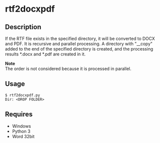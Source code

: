 # rtf2docxpdf 

## Description  
If the RTF file exists in the specified directory, it will be converted to DOCX and PDF. It is recursive and parallel processing. A directory with "__copy" added to the end of the specified directory is created, and the processing results *.docx and *.pdf are created in it.  

**Note**  
The order is not considered because it is processed in parallel.

## Usage  
```
$ rtf2docxpdf.py
Dir: <DROP FOLDER>
```

## Requires  
- Windows  
- Python 3  
- Word 32bit
